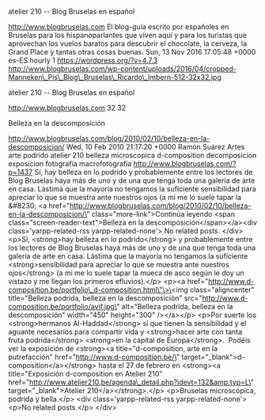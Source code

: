 atelier 210 -- Blog Bruselas en español

http://www.blogbruselas.com El blog-guía escrito por españoles en
Bruselas para los hispanoparlantes que viven aquí y para los turistas
que aprovechan los vuelos baratos para descubrir el chocolate, la
cerveza, la Grand Place y tantas otras cosas buenas. Sun, 13 Nov 2016
17:05:48 +0000 es-ES hourly 1 https://wordpress.org/?v=4.7.3
http://www.blogbruselas.com/wp-content/uploads/2016/04/cropped-Manneken\_Pis\_Blog\_Bruselas\_Ricardo\_Imbern-512-32x32.jpg

atelier 210 -- Blog Bruselas en español

http://www.blogbruselas.com 32 32

Belleza en la descomposición

http://www.blogbruselas.com/blog/2010/02/10/belleza-en-la-descomposicion/
Wed, 10 Feb 2010 21:17:20 +0000 Ramón Suárez Artes arte podrido atelier
210 belleza microscopica d-composition decomposicion exposicion
fotografia macrofotografia http://www.blogbruselas.com/?p=1437 Sí, hay
belleza en lo podrido y probablemente entre los lectores de Blog
Bruselas haya más de uno y de una que tenga toda una galería de arte en
casa. Lástima que la mayoría no tengamos la suficiente sensibilidad para
apreciar lo que se muestra ante nuestros ojos (a mi me lo suele tapar la
&\#8230; \<a
href=\"http://www.blogbruselas.com/blog/2010/02/10/belleza-en-la-descomposicion/\"
class=\"more-link\"\>Continúa leyendo \<span
class=\"screen-reader-text\"\>Belleza en la
descomposición\</span\>\</a\>\<div class=\'yarpp-related-rss
yarpp-related-none\'\> No related posts. \</div\> \<p\>Sí, \<strong\>hay
belleza en lo podrido\</strong\> y probablemente entre los lectores de
Blog Bruselas haya más de uno y de una que tenga toda una galería de
arte en casa. Lástima que la mayoría no tengamos la suficiente
\<strong\>sensibilidad para apreciar lo que se muestra ante nuestros
ojos\</strong\> (a mi me lo suele tapar la mueca de asco según le doy un
vistazo y me llegan los primeros efluvios).\</p\> \<p\>\<a
href=\"http://www.d-composition.be/portfolio\_d-composition.html\"\>\<img
class=\"aligncenter\" title=\"Belleza podrida, belleza en la
descomposición\" src=\"http://www.d-composition.be/portfolio/avif.jpg\"
alt=\"Belleza podrida, belleza en la descomposición\" width=\"450\"
height=\"300\" /\>\</a\>\</p\> \<p\>Por suerte los \<strong\>hermanos
Al-Haddad\</strong\> sí que tienen la sensibilidad y el aguante
necesarios para compartir vida y \<strong\>hacer arte con tanta fruta
podrida\</strong\> \<strong\>en la capital de Europa\</strong\>.  Podéis
ver la exposición de \<strong\>\<a title=\"d-composition, arte en la
putrefacción\" href=\"http://www.d-composition.be/\"
target=\"\_blank\"\>d-composition\</a\>\</strong\> hasta el 27 de
febrero en \<strong\>\<a title=\"Exposición d-composition en Atelier
210\"
href=\"http://www.atelier210.be/agenda\_detail.php?idevt=132&amp;typ=L\"
target=\"\_blank\"\>Atelier 210\</a\>\</strong\>.\</p\> \<p\>Bruselas
microscópica, podrida y bella.\</p\> \<div class=\'yarpp-related-rss
yarpp-related-none\'\> \<p\>No related posts.\</p\> \</div\>
